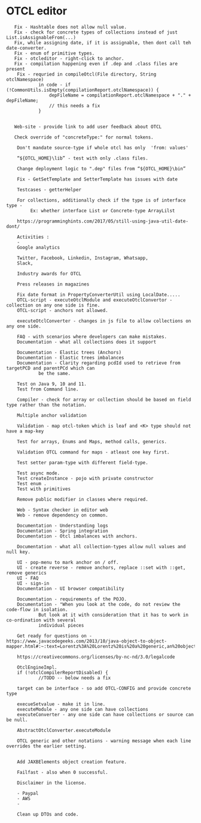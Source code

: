# OTCL editor

       Fix - Hashtable does not allow null value.
       Fix - check for concrete types of collections instead of just List.isAssignableFrom(...)
       Fix, while assigning date, if it is assignable, then dont call teh date-converter.
       Fix - enum of primitive types.
       Fix - otcleditor - right-click to anchor.
       Fix - compilation happening even if .dep and .class files are present
	    Fix - requried in compileOtcl(File directory, String otclNamespace)
	    		in code - if (!CommonUtils.isEmpty(compilationReport.otclNamespace)) {
					depFileName = compilationReport.otclNamespace + "." + depFileName;
					// this needs a fix
				}
	    
	    
	   Web-site - provide link to add user feedback about OTCL 
       
       Check override of "concreteType:" for normal tokens.
       
		Don't mandate source-type if whole otcl has only  'from: values'
		
		“${OTCL_HOME}\lib” - test with only .class files. 
		
		Change deployment logic to ".dep" files from “${OTCL_HOME}\bin” 
		
		Fix - GetSetTemplate and SetterTemplate has issues with date
		
		Testcases - getterHelper
		
		For collections, additionally check if the type is of interface type -
			 Ex: whether interface List or Concrete-type ArrayLilst
		
		https://programminghints.com/2017/05/still-using-java-util-date-dont/
		
		Activities :
		- 
		Google analytics
		
		Twitter, Facebook, Linkedin, Instagram, Whatsapp, 
		Slack,
		
		Industry awards for OTCL
		
		Press releases in magazines
		
		Fix date format in PropertyConverterUtil using LocalDate.....
		OTCL-script - executeOtclModule and executeOtclConvertor - collection on any one side is fine.
		OTCL-script - anchors not allowed.
		
		executeOtclConverter - changes in js file to allow collections on any one side.
		
		FAQ - with scenarios where developers can make mistakes.
		Documentation - what all collections does it support
		
		Documentation - Elastic trees (Anchors)
		Documentation - Elastic trees imbalances
		Documentation - Clarity regarding pcdId used to retrieve from targetPCD and parentPCd which can 
				be the same.
		
		Test on Java 9, 10 and 11.
		Test from Command line.
		
		Compiler - check for array or collection should be based on field type rather than the notation.
		
		Multiple anchor validation

		Validation - map otcl-token which is leaf and <K> type should not have a map-key
		
		Test for arrays, Enums and Maps, method calls, generics.
		
		Validation OTCL command for maps - atleast one key first.
		
		Test setter param-type with different field-type.
		
		Test async mode.
		Test createInstance - pojo with private constructor 
		Test enum .
		Test with primitives
		
		Remove public modifier in classes where required.
	
		Web - Syntax checker in editor web
		Web - remove dependency on common.
		
		Documentation - Understanding logs
		Documentation - Spring integration
		Documentation - Otcl imbalances with anchors.
		
		Documentation - what all collection-types allow null values and null key.
		
		UI - pop-menu to mark anchor on / off.
		UI - create reverse - remove anchors, replace ::set with ::get, remove generics
		UI - FAQ
		UI - sign-in
		Documentation - UI browser compatibility
		
		Documentation - requirements of the POJO.
		Documentation - "When you look at the code, do not review the code-flow in isolation.
		 		But look at it with consideration that it has to work in co-ordination with several 
		 		individual pieces

		Get ready for questions on - https://www.javacodegeeks.com/2013/10/java-object-to-object-mapper.html#:~:text=Lorentz%3A%20Lorentz%20is%20a%20generic,an%20object%20of%20another%20type.&text=Spring%20framework%3A%20Spring%20has%20an,transform%20Objects%20to%2Ffrom%20Strings.
		
		https://creativecommons.org/licenses/by-nc-nd/3.0/legalcode
		
		OtclEngineImpl.
		if (!otclCompilerReportDisabled) {
				//TODO -- below needs a fix
		
		target can be interface - so add OTCL-CONFIG and provide concrete type
		
		execueSetvalue - make it in line.
		executeModule - any one side can have collections
		executeConverter - any one side can have collections or source can be null.
		
		AbstractOtclConverter.executeModule 
		
		OTCL generic and other notations - warning message when each line overrides the earlier setting.
		
		
		Add JAXBElements object creation feature.
		
		Failfast - also when 0 successful.
		
		Disclaimer in the license.
		
		- Paypal
		- AWS
		- 
		
		Clean up DTOs and code.